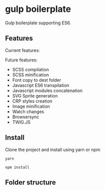 # gulp boilerplate

Gulp boilerplate supporting ES6.

## Features

Current features:

Future features:
- SCSS compilation
- SCSS minification
- Font copy to dest folder
- Javascript ES6 transpilation
- Javascript modules concatenation
- SVG Sprite generation
- CRP styles creation
- Image minification
- Watch changes
- Browsersync
- TWIG.JS

## Install

Clone the project and install using yarn or npm

```
yarn
```
```
npm install
```

## Folder structure
